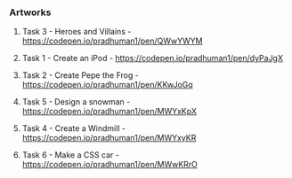 ### Artworks

1. Task 3 - Heroes and Villains - https://codepen.io/pradhuman1/pen/QWwYWYM

2. Task 1 - Create an iPod - https://codepen.io/pradhuman1/pen/dyPaJgX

3. Task 2 - Create Pepe the Frog -  https://codepen.io/pradhuman1/pen/KKwJoGq

4. Task 5 - Design a snowman - https://codepen.io/pradhuman1/pen/MWYxKpX

5. Task 4 - Create a Windmill - https://codepen.io/pradhuman1/pen/MWYxyKR

6. Task 6 - Make a CSS car - https://codepen.io/pradhuman1/pen/MWwKRrO